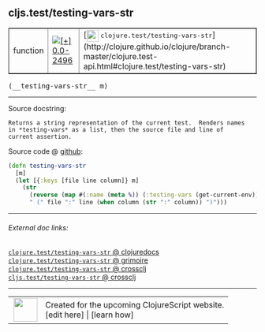 ## cljs.test/testing-vars-str



 <table border="1">
<tr>
<td>function</td>
<td><a href="https://github.com/cljsinfo/cljs-api-docs/tree/0.0-2496"><img valign="middle" alt="[+] 0.0-2496" title="Added in 0.0-2496" src="https://img.shields.io/badge/+-0.0--2496-lightgrey.svg"></a> </td>
<td>
[<img height="24px" valign="middle" src="http://i.imgur.com/1GjPKvB.png"> <samp>clojure.test/testing-vars-str</samp>](http://clojure.github.io/clojure/branch-master/clojure.test-api.html#clojure.test/testing-vars-str)
</td>
</tr>
</table>


 <samp>
(__testing-vars-str__ m)<br>
</samp>

---





Source docstring:

```
Returns a string representation of the current test.  Renders names
in *testing-vars* as a list, then the source file and line of
current assertion.
```


Source code @ [github](https://github.com/clojure/clojurescript/blob/r3148/src/cljs/cljs/test.cljs#L279-L287):

```clj
(defn testing-vars-str
  [m]
  (let [{:keys [file line column]} m]
    (str
      (reverse (map #(:name (meta %)) (:testing-vars (get-current-env))))
      " (" file ":" line (when column (str ":" column)) ")")))
```

<!--
Repo - tag - source tree - lines:

 <pre>
clojurescript @ r3148
└── src
    └── cljs
        └── cljs
            └── <ins>[test.cljs:279-287](https://github.com/clojure/clojurescript/blob/r3148/src/cljs/cljs/test.cljs#L279-L287)</ins>
</pre>

-->

---



###### External doc links:

[`clojure.test/testing-vars-str` @ clojuredocs](http://clojuredocs.org/clojure.test/testing-vars-str)<br>
[`clojure.test/testing-vars-str` @ grimoire](http://conj.io/store/v1/org.clojure/clojure/1.7.0-beta3/clj/clojure.test/testing-vars-str/)<br>
[`clojure.test/testing-vars-str` @ crossclj](http://crossclj.info/fun/clojure.test/testing-vars-str.html)<br>
[`cljs.test/testing-vars-str` @ crossclj](http://crossclj.info/fun/cljs.test.cljs/testing-vars-str.html)<br>

---

 <table>
<tr><td>
<img valign="middle" align="right" width="48px" src="http://i.imgur.com/Hi20huC.png">
</td><td>
Created for the upcoming ClojureScript website.<br>
[edit here] | [learn how]
</td></tr></table>

[edit here]:https://github.com/cljsinfo/cljs-api-docs/blob/master/cljsdoc/cljs.test/testing-vars-str.cljsdoc
[learn how]:https://github.com/cljsinfo/cljs-api-docs/wiki/cljsdoc-files

<!--

This information was too distracting to show to readers, but I'll leave it
commented here since it is helpful to:

- pretty-print the data used to generate this document
- and show how to retrieve that data



The API data for this symbol:

```clj
{:ns "cljs.test",
 :name "testing-vars-str",
 :signature ["[m]"],
 :history [["+" "0.0-2496"]],
 :type "function",
 :full-name-encode "cljs.test/testing-vars-str",
 :source {:code "(defn testing-vars-str\n  [m]\n  (let [{:keys [file line column]} m]\n    (str\n      (reverse (map #(:name (meta %)) (:testing-vars (get-current-env))))\n      \" (\" file \":\" line (when column (str \":\" column)) \")\")))",
          :title "Source code",
          :repo "clojurescript",
          :tag "r3148",
          :filename "src/cljs/cljs/test.cljs",
          :lines [279 287]},
 :full-name "cljs.test/testing-vars-str",
 :clj-symbol "clojure.test/testing-vars-str",
 :docstring "Returns a string representation of the current test.  Renders names\nin *testing-vars* as a list, then the source file and line of\ncurrent assertion."}

```

Retrieve the API data for this symbol:

```clj
;; from Clojure REPL
(require '[clojure.edn :as edn])
(-> (slurp "https://raw.githubusercontent.com/cljsinfo/cljs-api-docs/catalog/cljs-api.edn")
    (edn/read-string)
    (get-in [:symbols "cljs.test/testing-vars-str"]))
```

-->

